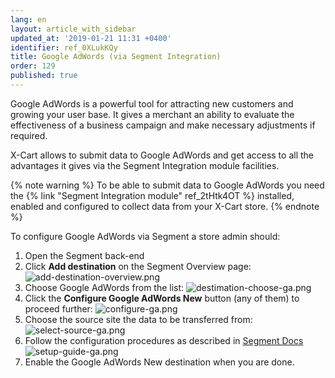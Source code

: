 ```yaml
---
lang: en
layout: article_with_sidebar
updated_at: '2019-01-21 11:31 +0400'
identifier: ref_0XLukKQy
title: Google AdWords (via Segment Integration)
order: 129
published: true
---
```

Google AdWords is a powerful tool for attracting new customers and growing your user base. It gives a merchant an ability to evaluate the effectiveness of a business campaign and make necessary adjustments if required. 

X-Cart allows to submit data to Google AdWords and get access to all the advantages it gives via the Segment Integration module facilities. 

{% note warning %} 
To be able to submit data to Google AdWords you need the {% link "Segment Integration module" ref_2tHtk4OT %} installed, enabled and configured to collect data from your X-Cart store.
{% endnote %}

To configure Google AdWords via Segment a store admin should:

1. Open the Segment back-end
2. Click **Add destination** on the Segment Overview page:
   ![add-destination-overview.png]({{site.baseurl}}/attachments/ref_0XLukKQy/add-destination-overview.png)
3. Choose Google AdWords from the list:
   ![destimation-choose-ga.png]({{site.baseurl}}/attachments/ref_0XLukKQy/destimation-choose-ga.png)
4. Click the **Configure Google AdWords New** button (any of them) to proceed further:
   ![configure-ga.png]({{site.baseurl}}/attachments/ref_0XLukKQy/configure-ga.png)
5. Choose the source site the data to be transferred from:
   ![select-source-ga.png]({{site.baseurl}}/attachments/ref_0XLukKQy/select-source-ga.png)
6. Follow the configuration procedures as described in [Segment Docs](https://segment.com/docs/destinations/google-adwords-new/ "Google AdWords (Segment)") 
   ![setup-guide-ga.png]({{site.baseurl}}/attachments/ref_0XLukKQy/setup-guide-ga.png)
7. Enable the Google AdWords New destination when you are done.


